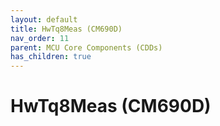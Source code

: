```yaml
---
layout: default
title: HwTq8Meas (CM690D)
nav_order: 11
parent: MCU Core Components (CDDs)
has_children: true
---
```

# HwTq8Meas (CM690D)
